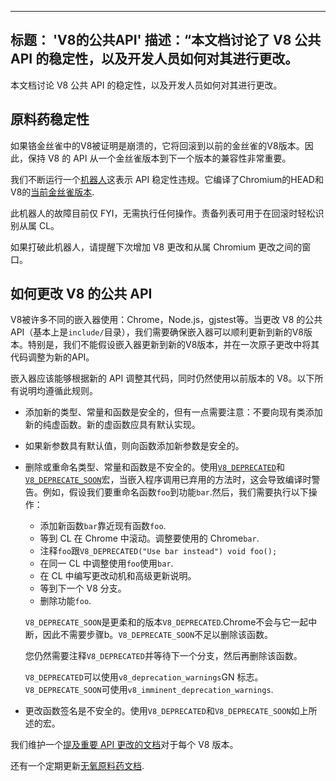 ***

## 标题： 'V8的公共API'&#xA;描述：“本文档讨论了 V8 公共 API 的稳定性，以及开发人员如何对其进行更改。

本文档讨论 V8 公共 API 的稳定性，以及开发人员如何对其进行更改。

## 原料药稳定性

如果铬金丝雀中的V8被证明是崩溃的，它将回滚到以前的金丝雀的V8版本。因此，保持 V8 的 API 从一个金丝雀版本到下一个版本的兼容性非常重要。

我们不断运行一个[机器人](https://ci.chromium.org/p/v8/builders/luci.v8.ci/Linux%20V8%20API%20Stability)这表示 API 稳定性违规。它编译了Chromium的HEAD和V8的[当前金丝雀版本](https://chromium.googlesource.com/v8/v8/+/refs/heads/canary).

此机器人的故障目前仅 FYI，无需执行任何操作。责备列表可用于在回滚时轻松识别从属 CL。

如果打破此机器人，请提醒下次增加 V8 更改和从属 Chromium 更改之间的窗口。

## 如何更改 V8 的公共 API

V8被许多不同的嵌入器使用：Chrome，Node.js，gjstest等。当更改 V8 的公共 API（基本上是`include/`目录），我们需要确保嵌入器可以顺利更新到新的V8版本。特别是，我们不能假设嵌入器更新到新的V8版本，并在一次原子更改中将其代码调整为新的API。

嵌入器应该能够根据新的 API 调整其代码，同时仍然使用以前版本的 V8。以下所有说明均遵循此规则。

*   添加新的类型、常量和函数是安全的，但有一点需要注意：不要向现有类添加新的纯虚函数。新的虚函数应具有默认实现。

*   如果新参数具有默认值，则向函数添加新参数是安全的。

*   删除或重命名类型、常量和函数是不安全的。使用[`V8_DEPRECATED`](https://cs.chromium.org/chromium/src/v8/include/v8config.h?l=395\&rcl=0425b20ad9a8ba38c2e0dd16e8814abb722bfdde)和[`V8_DEPRECATE_SOON`](https://cs.chromium.org/chromium/src/v8/include/v8config.h?l=403\&rcl=0425b20ad9a8ba38c2e0dd16e8814abb722bfdde)宏，当嵌入程序调用已弃用的方法时，这会导致编译时警告。例如，假设我们要重命名函数`foo`到功能`bar`.然后，我们需要执行以下操作：

    *   添加新函数`bar`靠近现有函数`foo`.
    *   等到 CL 在 Chrome 中滚动。调整要使用的 Chrome`bar`.
    *   注释`foo`跟`V8_DEPRECATED("Use bar instead") void foo();`
    *   在同一 CL 中调整使用`foo`使用`bar`.
    *   在 CL 中编写更改动机和高级更新说明。
    *   等到下一个 V8 分支。
    *   删除功能`foo`.

    `V8_DEPRECATE_SOON`是更柔和的版本`V8_DEPRECATED`.Chrome不会与它一起中断，因此不需要步骤b。`V8_DEPRECATE_SOON`不足以删除该函数。

    您仍然需要注释`V8_DEPRECATED`并等待下一个分支，然后再删除该函数。

    `V8_DEPRECATED`可以使用`v8_deprecation_warnings`GN 标志。
    `V8_DEPRECATE_SOON`可使用`v8_imminent_deprecation_warnings`.

*   更改函数签名是不安全的。使用`V8_DEPRECATED`和`V8_DEPRECATE_SOON`如上所述的宏。

我们维护一个[提及重要 API 更改的文档](https://docs.google.com/document/d/1g8JFi8T_oAE\_7uAri7Njtig7fKaPDfotU6huOa1alds/edit)对于每个 V8 版本。

还有一个定期更新[无氧原料药文档](https://v8.dev/api).
